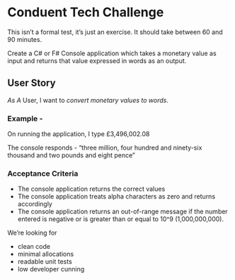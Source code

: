 
# Conduent Tech Challenge 
 
This isn’t a formal test, it’s just an exercise. It should take between 60 and 90 minutes. 
 
Create a C# or F# Console application which takes a monetary value as input and returns that value expressed in words as an output. 
 

 
## User Story 
 
*As A* User, I want to *convert monetary values to words*. 
 
### Example -  
 
On running the application, I type £3,496,002.08 
 
The console responds - “three million, four hundred and ninety-six thousand and two pounds and eight pence” 

 
### Acceptance Criteria 
 
- The console application returns the correct values 
- The console application treats alpha characters as zero and returns accordingly 
- The console application returns an out-of-range message if the number entered is negative or is greater than or equal to 10^9 (1,000,000,000). 
 

We’re looking for 
- clean code 
- minimal allocations 
- readable unit tests 
- low developer cunning
